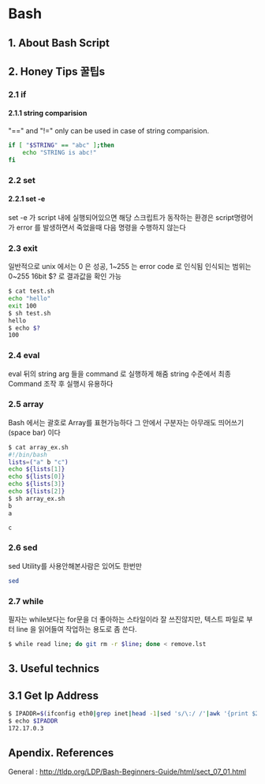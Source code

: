 # Bash 
## 1. About Bash Script

## 2. Honey Tips 꿀팁s
### 2.1 if 
#### 2.1.1 string comparision
"==" and "!=" only can be used in case of string comparision.
``` sh
if [ "$STRING" == "abc" ];then
    echo "STRING is abc!"
fi 
```

### 2.2 set 
#### 2.2.1 set -e
set -e 가 script 내에 실행되어있으면 해당 스크립트가 동작하는 환경은 script명령어가 error 를 발생하면서 죽었을때 다음 명령을 수행하지 않는다

### 2.3 exit
일반적으로 unix 에서는 0 은 성공, 1~255 는 error code 로 인식됨
인식되는 범위는 0~255 16bit
$? 로 결과값을 확인 가능
``` sh
$ cat test.sh
echo "hello"
exit 100
$ sh test.sh
hello
$ echo $?
100
```

### 2.4 eval
eval 뒤의 string arg 들을 command 로 실행하게 해줌 
string 수준에서 최종 Command 조작 후 실행시 유용하다

### 2.5 array
Bash 에서는 괄호로 Array를 표현가능하다
그 안에서 구분자는 아무래도 띄어쓰기(space bar) 이다

``` sh
$ cat array_ex.sh
#!/bin/bash
lists=("a" b "c")
echo ${lists[1]}
echo ${lists[0]}
echo ${lists[3]}
echo ${lists[2]}
$ sh array_ex.sh
b
a

c
```

### 2.6 sed
sed Utility를 사용안해본사람은 있어도 한번만
```sh 
sed 
```

### 2.7 while

필자는 while보다는 for문을 더 좋아하는 스타일이라 잘 쓰진않지만,
텍스트 파일로 부터 line 을 읽어들여 작업하는 용도로 좀 쓴다.

```sh
$ while read line; do git rm -r $line; done < remove.lst
```

## 3. Useful technics
## 3.1 Get Ip Address
``` sh
$ IPADDR=$(ifconfig eth0|grep inet|head -1|sed 's/\:/ /'|awk '{print $2}')
$ echo $IPADDR
172.17.0.3
```
## Apendix. References

General : http://tldp.org/LDP/Bash-Beginners-Guide/html/sect_07_01.html


